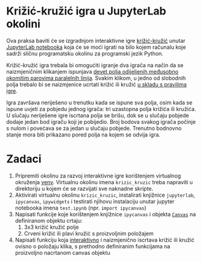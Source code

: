# Križić-kružić igra u JupyterLab okolini

  Ova praksa baviti će se izgradnjom interaktivne igre
  [križić-kružić](https://en.wikipedia.org/wiki/Tic-tac-toe) unutar [JupyterLab
  notebooka](https://jupyter.org/) koja će se moći igrati na bilo kojem računalu
  koje sadrži sličnu programatsku okolinu za programski jezik Python.

  Križić-kružić igra trebala bi omogućiti igranje dva igrača na način da se
  naizmjeničnim klikanjem ispunjava [devet polja odijeljenih međusobno okomitim
  parovima paralelnih linija](https://i0.wp.com/www.thegamegal.com/wp-content/uploads/2018/08/ultimate-tic-tac-toe12-01.png?w=680&ssl=1).
  Svakim klikom, u jedno od slobodnih polja trebalo bi se naizmjenice ucrtati križić ili
  kružić [u skladu s pravilima igre](https://en.wikipedia.org/wiki/Tic-tac-toe#Gameplay).

  Igra završava neriješeno u trenutku kada se ispune sva polja, osim kada se
  ispune uvjeti za pobjedu jednog igrača: tri uzastopna polja križića ili
  kružića. U slučaju neriješene igre iscrtana polja se brišu, dok se u slučaju
  pobjede dodaje jedan bod igraču koji je pobijedio. Broj bodova svakog igrača
  počinje s nulom i povećava se za jedan u slučaju pobjede. Trenutno bodnovno
  stanje mora biti prikazano pored polja na kojem se odvija igra.

# Zadaci

  1. Pripremiti okolinu za razvoj interaktivne igre korištenjem virtualnog okruženja [venv](https://docs.python.org/3/library/venv.html). Virtualnu okolinu imena `krizic_kruzic` treba napraviti u direktoriju u kojem
  će se razvijati sve naknadne skripte.
  1. Aktivirati virtualnu okolinu `krizic_kruzic`, instalirati knjižnice `jupyterlab`, `ipycanvas`,
  `ipywidgets` i testirati njihovu instalaciju unutar jupyter notebooka imena `test.ipynb` (npr. `import ipycanvas`)
  1. Napisati funkcije koje korištenjem knjižnice `ipycanvas` i objekta
     [`Canvas`](https://ipycanvas.readthedocs.io/en/latest/basic_usage.html#) na
     definiranom objektu crtaju:
      1. 3x3 križić kružić polje
      1. Crveni križić ili plavi kružić s proizvoljnim položajem
  1. Napisati funkciju koja [interaktivno](https://ipycanvas.readthedocs.io/en/latest/events.html)
  i naizmjenično iscrtava križić ili kružić ovisno o položaju klika, s prethodno
  definiranim funkcijama na proizvoljno nacrtanom canvas objektu
